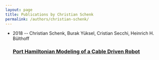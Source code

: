```yaml
---
layout: page
title: Publications by Christian Schenk
permalink: /authors/christian-schenk/
---
```


<ul class="post-list">
<li><span class='post-meta'>2018 -- Christian Schenk, Burak Yüksel, Cristian Secchi, Heinrich H. Bülthoff</span><h3><a class='post-link' href='../../port-hamiltonian-modeling-of-a-cable-driven-robot'>Port Hamiltonian Modeling of a Cable Driven Robot</a></h3></li>

</ul>
